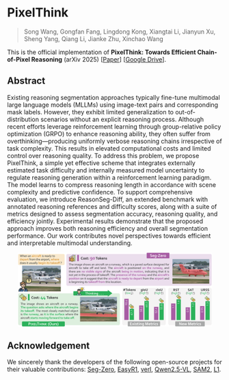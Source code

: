# PixelThink
> Song Wang, Gongfan Fang, Lingdong Kong, Xiangtai Li, Jianyun Xu, Sheng Yang, Qiang Li, Jianke Zhu, Xinchao Wang

This is the official implementation of **PixelThink: Towards Efficient Chain-of-Pixel Reasoning** (arXiv 2025)  [[Paper](https://arxiv.org/abs/2505.23727)] [[Google Drive](https://drive.google.com/drive/folders/1gy-8IVfLnZB8hEqREewK6c8AQXR9awBp?usp=drive_link)].

## Abstract
Existing reasoning segmentation approaches typically fine-tune multimodal large language models (MLLMs) using image-text pairs and corresponding mask labels. However, they exhibit limited generalization to out-of-distribution scenarios without an explicit reasoning process. Although recent efforts leverage reinforcement learning through group-relative policy optimization (GRPO) to enhance reasoning ability, they often suffer from overthinking—producing uniformly verbose reasoning chains irrespective of task complexity. This results in elevated computational costs and limited control over reasoning quality. To address this problem, we propose PixelThink, a simple yet effective scheme that integrates externally estimated task difficulty and internally measured model uncertainty to regulate reasoning generation within a reinforcement learning paradigm. The model learns to compress reasoning length in accordance with scene complexity and predictive confidence. To support comprehensive evaluation, we introduce ReasonSeg-Diff, an extended benchmark with annotated reasoning references and difficulty scores, along with a suite of metrics designed to assess segmentation accuracy, reasoning quality, and efficiency jointly. Experimental results demonstrate that the proposed approach improves both reasoning efficiency and overall segmentation performance. Our work contributes novel perspectives towards efficient and interpretable multimodal understanding.

<p align="center"> <a><img src="figs/teaser.png" width="90%"></a> </p>

## Acknowledgement

We sincerely thank the developers of the following open-source projects for their valuable contributions: [Seg-Zero](https://github.com/dvlab-research/Seg-Zero), [EasyR1](https://github.com/hiyouga/EasyR1), [verl](https://github.com/volcengine/verl), [Qwen2.5-VL](https://github.com/QwenLM/Qwen2.5-VL), [SAM2](https://github.com/facebookresearch/sam2), [L1](https://github.com/cmu-l3/l1).
